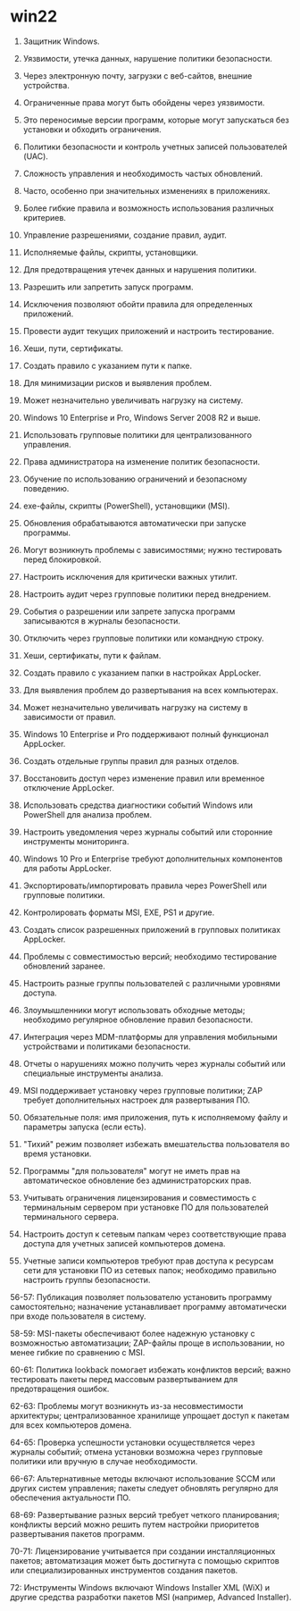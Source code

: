 # win22

1. Защитник Windows.
2. Уязвимости, утечка данных, нарушение политики безопасности.
3. Через электронную почту, загрузки с веб-сайтов, внешние устройства.
4. Ограниченные права могут быть обойдены через уязвимости.
5. Это переносимые версии программ, которые могут запускаться без установки и обходить ограничения.
6. Политики безопасности и контроль учетных записей пользователей (UAC).

7. Сложность управления и необходимость частых обновлений.
8. Часто, особенно при значительных изменениях в приложениях.
9. Более гибкие правила и возможность использования различных критериев.

10. Управление разрешениями, создание правил, аудит.
11. Исполняемые файлы, скрипты, установщики.
12. Для предотвращения утечек данных и нарушения политики.

13. Разрешить или запретить запуск программ.
14. Исключения позволяют обойти правила для определенных приложений.
15. Провести аудит текущих приложений и настроить тестирование.

16. Хеши, пути, сертификаты.
17. Создать правило с указанием пути к папке.
18. Для минимизации рисков и выявления проблем.

19. Может незначительно увеличивать нагрузку на систему.
20. Windows 10 Enterprise и Pro, Windows Server 2008 R2 и выше.
21. Использовать групповые политики для централизованного управления.

22. Права администратора на изменение политик безопасности.
23. Обучение по использованию ограничений и безопасному поведению.
24. exe-файлы, скрипты (PowerShell), установщики (MSI).

25. Обновления обрабатываются автоматически при запуске программы.
26. Могут возникнуть проблемы с зависимостями; нужно тестировать перед блокировкой.
27. Настроить исключения для критически важных утилит.

28. Настроить аудит через групповые политики перед внедрением.
29. События о разрешении или запрете запуска программ записываются в журналы безопасности.
30. Отключить через групповые политики или командную строку.

31. Хеши, сертификаты, пути к файлам.
32. Создать правило с указанием папки в настройках AppLocker.
33. Для выявления проблем до развертывания на всех компьютерах.

34. Может незначительно увеличивать нагрузку на систему в зависимости от правил.
35. Windows 10 Enterprise и Pro поддерживают полный функционал AppLocker.
36. Создать отдельные группы правил для разных отделов.

37. Восстановить доступ через изменение правил или временное отключение AppLocker.
38. Использовать средства диагностики событий Windows или PowerShell для анализа проблем.
39. Настроить уведомления через журналы событий или сторонние инструменты мониторинга.

40. Windows 10 Pro и Enterprise требуют дополнительных компонентов для работы AppLocker.
41. Экспортировать/импортировать правила через PowerShell или групповые политики.
42. Контролировать форматы MSI, EXE, PS1 и другие.

43. Создать список разрешенных приложений в групповых политиках AppLocker.
44. Проблемы с совместимостью версий; необходимо тестирование обновлений заранее.
45. Настроить разные группы пользователей с различными уровнями доступа.

46. Злоумышленники могут использовать обходные методы; необходимо регулярное обновление правил безопасности.
47. Интеграция через MDM-платформы для управления мобильными устройствами и политиками безопасности.
48. Отчеты о нарушениях можно получить через журналы событий или специальные инструменты анализа.

49. MSI поддерживает установку через групповые политики; ZAP требует дополнительных настроек для развертывания ПО.
50. Обязательные поля: имя приложения, путь к исполняемому файлу и параметры запуска (если есть).
51. "Тихий" режим позволяет избежать вмешательства пользователя во время установки.

52. Программы "для пользователя" могут не иметь прав на автоматическое обновление без администраторских прав.
53. Учитывать ограничения лицензирования и совместимость с терминальным сервером при установке ПО для пользователей терминального сервера.

54. Настроить доступ к сетевым папкам через соответствующие права доступа для учетных записей компьютеров домена.
55. Учетные записи компьютеров требуют прав доступа к ресурсам сети для установки ПО из сетевых папок; необходимо правильно настроить группы безопасности.

56-57: Публикация позволяет пользователю установить программу самостоятельно; назначение устанавливает программу автоматически при входе пользователя в систему.

58-59: MSI-пакеты обеспечивают более надежную установку с возможностью автоматизации; ZAP-файлы проще в использовании, но менее гибкие по сравнению с MSI.

60-61: Политика lookback помогает избежать конфликтов версий; важно тестировать пакеты перед массовым развертыванием для предотвращения ошибок.

62-63: Проблемы могут возникнуть из-за несовместимости архитектуры; централизованное хранилище упрощает доступ к пакетам для всех компьютеров домена.

64-65: Проверка успешности установки осуществляется через журналы событий; отмена установки возможна через групповые политики или вручную в случае необходимости.

66-67: Альтернативные методы включают использование SCCM или других систем управления; пакеты следует обновлять регулярно для обеспечения актуальности ПО.

68-69: Развертывание разных версий требует четкого планирования; конфликты версий можно решить путем настройки приоритетов развертывания пакетов программ.

70-71: Лицензирование учитывается при создании инсталляционных пакетов; автоматизация может быть достигнута с помощью скриптов или специализированных инструментов создания пакетов.

72: Инструменты Windows включают Windows Installer XML (WiX) и другие средства разработки пакетов MSI (например, Advanced Installer).
